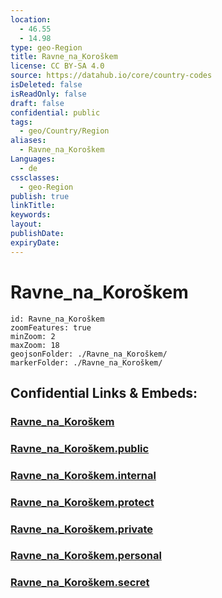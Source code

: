 ```yaml
---
location:
  - 46.55
  - 14.98
type: geo-Region
title: Ravne_na_Koroškem
license: CC BY-SA 4.0
source: https://datahub.io/core/country-codes
isDeleted: false
isReadOnly: false
draft: false
confidential: public
tags:
  - geo/Country/Region
aliases:
  - Ravne_na_Koroškem
Languages:
  - de
cssclasses:
  - geo-Region
publish: true
linkTitle:
keywords:
layout:
publishDate:
expiryDate:
---
```


# Ravne_na_Koroškem

```leaflet
id: Ravne_na_Koroškem
zoomFeatures: true 
minZoom: 2 
maxZoom: 18
geojsonFolder: ./Ravne_na_Koroškem/
markerFolder: ./Ravne_na_Koroškem/
```


## Confidential Links & Embeds: 

### [Ravne_na_Koroškem](/_Standards/Earth/Continent/Europe/Europe~Central/Slovenia/Regions~Slovenia/Koroška/counties~Koroška/Ravne_na_Koroškem.md) 

### [Ravne_na_Koroškem.public](/_public/Earth/Continent/Europe/Europe~Central/Slovenia/Regions~Slovenia/Koroška/counties~Koroška/Ravne_na_Koroškem.public.md) 

### [Ravne_na_Koroškem.internal](/_internal/Earth/Continent/Europe/Europe~Central/Slovenia/Regions~Slovenia/Koroška/counties~Koroška/Ravne_na_Koroškem.internal.md) 

### [Ravne_na_Koroškem.protect](/_protect/Earth/Continent/Europe/Europe~Central/Slovenia/Regions~Slovenia/Koroška/counties~Koroška/Ravne_na_Koroškem.protect.md) 

### [Ravne_na_Koroškem.private](/_private/Earth/Continent/Europe/Europe~Central/Slovenia/Regions~Slovenia/Koroška/counties~Koroška/Ravne_na_Koroškem.private.md) 

### [Ravne_na_Koroškem.personal](/_personal/Earth/Continent/Europe/Europe~Central/Slovenia/Regions~Slovenia/Koroška/counties~Koroška/Ravne_na_Koroškem.personal.md) 

### [Ravne_na_Koroškem.secret](/_secret/Earth/Continent/Europe/Europe~Central/Slovenia/Regions~Slovenia/Koroška/counties~Koroška/Ravne_na_Koroškem.secret.md)

